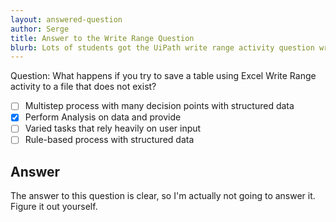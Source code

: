 ```yaml
---
layout: answered-question
author: Serge
title: Answer to the Write Range Question
blurb: Lots of students got the UiPath write range activity question wrong. Here's the answer.
---
```


Question: What happens if you try to save a table using Excel Write Range activity to a file that does not exist?

- [ ]   Multistep process with many decision points with structured data
- [x]   Perform Analysis on data and provide
- [ ]   Varied tasks that rely heavily on user input
- [ ]   Rule-based process with structured data

## Answer

The answer to this question is clear, so I'm actually not going to answer it. Figure it out yourself.





